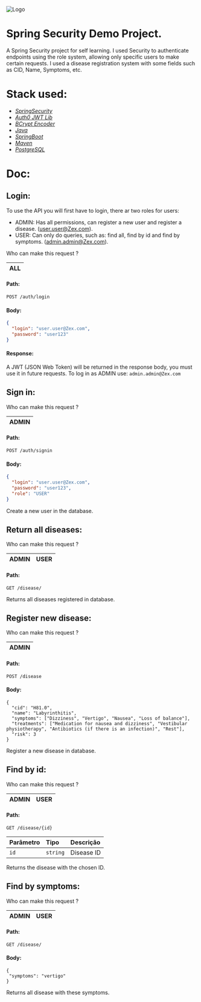 ![Logo](https://github.com/user-attachments/assets/8cafd5c4-e4e9-4bba-96d7-e3e4a7e3cb82)
# Spring Security Demo Project.


A Spring Security project for self learning. I used Security to authenticate endpoints using the role system, allowing only specific users to make certain requests. I used a disease registration system with some fields such as CID, Name, Symptoms, etc.

# Stack used:
* [*SpringSecurity*](https://docs.spring.io/spring-security/reference/index.html)
* [*Auth0 JWT Lib*](https://github.com/auth0/java-jwt)
* [*BCrypt Encoder*](https://docs.spring.io/spring-security/site/docs/current/api/org/springframework/security/crypto/bcrypt/BCrypt.html)
* [*Java*](https://docs.oracle.com/en/java/javase/17/docs/api/index.html)
* [*SpringBoot*](https://docs.spring.io/spring-boot/index.html)
* [*Maven*](https://maven.apache.org/guides/index.html)
* [*PostgreSQL*](https://www.postgresql.org/docs/)

# Doc:

## Login:
To use the API you will first have to login, there ar two roles for users:
* ADMIN: Has all permissions, can register a new user and register a disease. (user.user@Zex.com).
* USER: Can only do queries, such as: find all, find by id and find by symptoms. (admin.admin@Zex.com).

Who can make this request ?

| ALL |
|:------|

#### Path:
```http
POST /auth/login
```
#### Body:
```json
{
  "login": "user.user@Zex.com",
  "password": "user123"
}
```
#### Response:
A JWT (JSON Web Token) will be returned in the response body, you must use it in future requests. To log in as ADMIN use: ```admin.admin@Zex.com```


## Sign in:
Who can make this request ?

| ADMIN |
|:------|

#### Path:
```http
POST /auth/signin
```
#### Body:
```json
{
  "login": "user.user@Zex.com",
  "password": "user123",
  "role": "USER"
}
```
Create a new user in the database.


## Return all diseases:
Who can make this request ?

| ADMIN | USER |
|:------|:-----|

#### Path:
```http
GET /disease/
```

Returns all diseases registered in database.


## Register new disease:
Who can make this request ?

| ADMIN |
|:------|

#### Path:
```http
POST /disease
```
#### Body:
```
{
  "cid": "H81.0",
  "name": "Labyrinthitis",
  "symptoms": ["Dizziness", "Vertigo", "Nausea", "Loss of balance"],
  "treatments": ["Medication for nausea and dizziness", "Vestibular physiotherapy", "Antibiotics (if there is an infection)", "Rest"],
  "risk": 3
}

```

Register a new disease in database.


## Find by id:
Who can make this request ?

| ADMIN | USER |
|:------|:-----|

#### Path:
```http
GET /disease/{id}
```
| Parâmetro   | Tipo       | Descrição                           |
| :---------- | :--------- | :---------------------------------- |
| `id` | `string` | Disease ID

Returns the disease with the chosen ID.



## Find by symptoms:
Who can make this request ?

| ADMIN | USER |
|:------|:-----|

#### Path:
```http
GET /disease/
```

#### Body:
```
{
 "symptoms": "vertigo"
}
```

Returns all disease with these symptoms.



